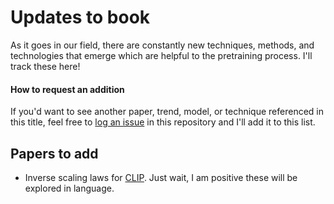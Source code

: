 # Updates to book
As it goes in our field, there are constantly new techniques, methods, and technologies that emerge which are helpful to the pretraining process. I'll track these here!

#### How to request an addition
If you'd want to see another paper, trend, model, or technique referenced in this title, feel free to [log an issue](https://github.com/PacktPublishing/Pretrain-Vision-and-Large-Language-Models-in-Python/issues) in this repository and I'll add it to this list.

## Papers to add
- Inverse scaling laws for [CLIP](https://arxiv.org/pdf/2305.07017.pdf). Just wait, I am positive these will be explored in language.
